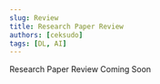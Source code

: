 ```yaml
---
slug: Review
title: Research Paper Review
authors: [ceksudo]
tags: [DL, AI]
---
```


Research Paper Review Coming Soon